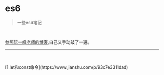 # es6

>一些es6笔记

<br/>

[参照阮一峰老师的博客](http://es6.ruanyifeng.com/#docs/destructuring),自己又手动敲了一遍。
***
<br/>
<br/>
[1.let和const命令](https://www.jianshu.com/p/93c7e3311dad)

